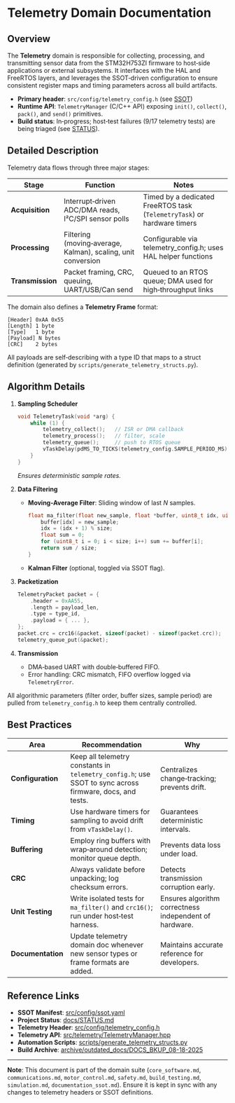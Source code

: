 # Telemetry Domain Documentation

## Overview
The **Telemetry** domain is responsible for collecting, processing, and transmitting sensor data from the STM32H753ZI firmware to host‑side applications or external subsystems. It interfaces with the HAL and FreeRTOS layers, and leverages the SSOT‑driven configuration to ensure consistent register maps and timing parameters across all build artifacts.

- **Primary header**: `src/config/telemetry_config.h` (see [SSOT](src/config/ssot.yaml))
- **Runtime API**: `TelemetryManager` (C/C++ API) exposing `init()`, `collect()`, `pack()`, and `send()` primitives.
- **Build status**: In‑progress; host‑test failures (9/17 telemetry tests) are being triaged (see [STATUS](docs/STATUS.md)).

## Detailed Description
Telemetry data flows through three major stages:

| Stage | Function | Notes |
|-------|----------|-------|
| **Acquisition** | Interrupt‑driven ADC/DMA reads, I²C/SPI sensor polls | Timed by a dedicated FreeRTOS task (`TelemetryTask`) or hardware timers |
| **Processing** | Filtering (moving‑average, Kalman), scaling, unit conversion | Configurable via telemetry_config.h; uses HAL helper functions |
| **Transmission** | Packet framing, CRC, queuing, UART/USB/Can send | Queued to an RTOS queue; DMA used for high‑throughput links |

The domain also defines a **Telemetry Frame** format:

```
[Header] 0xAA 0x55
[Length] 1 byte
[Type]   1 byte
[Payload] N bytes
[CRC]    2 bytes
```

All payloads are self‑describing with a type ID that maps to a struct definition (generated by `scripts/generate_telemetry_structs.py`).

## Algorithm Details
1. **Sampling Scheduler**  
   ```c
   void TelemetryTask(void *arg) {
       while (1) {
           telemetry_collect();   // ISR or DMA callback
           telemetry_process();   // filter, scale
           telemetry_queue();     // push to RTOS queue
           vTaskDelay(pdMS_TO_TICKS(telemetry_config.SAMPLE_PERIOD_MS));
       }
   }
   ```
   *Ensures deterministic sample rates.*

2. **Data Filtering**  
   - **Moving‑Average Filter**: Sliding window of last *N* samples.  
     ```c
     float ma_filter(float new_sample, float *buffer, uint8_t idx, uint8_t size) {
         buffer[idx] = new_sample;
         idx = (idx + 1) % size;
         float sum = 0;
         for (uint8_t i = 0; i < size; i++) sum += buffer[i];
         return sum / size;
     }
     ```
   - **Kalman Filter** (optional, toggled via SSOT flag).

3. **Packetization**  
   ```c
   TelemetryPacket packet = {
       .header = 0xAA55,
       .length = payload_len,
       .type = type_id,
       .payload = { ... },
   };
   packet.crc = crc16(&packet, sizeof(packet) - sizeof(packet.crc));
   telemetry_queue_put(&packet);
   ```

4. **Transmission**  
   - DMA‑based UART with double‑buffered FIFO.  
   - Error handling: CRC mismatch, FIFO overflow logged via `TelemetryError`.

All algorithmic parameters (filter order, buffer sizes, sample period) are pulled from `telemetry_config.h` to keep them centrally controlled.

## Best Practices
| Area | Recommendation | Why |
|------|----------------|-----|
| **Configuration** | Keep all telemetry constants in `telemetry_config.h`; use SSOT to sync across firmware, docs, and tests. | Centralizes change‑tracking; prevents drift. |
| **Timing** | Use hardware timers for sampling to avoid drift from `vTaskDelay()`. | Guarantees deterministic intervals. |
| **Buffering** | Employ ring buffers with wrap‑around detection; monitor queue depth. | Prevents data loss under load. |
| **CRC** | Always validate before unpacking; log checksum errors. | Detects transmission corruption early. |
| **Unit Testing** | Write isolated tests for `ma_filter()` and `crc16()`; run under host‑test harness. | Ensures algorithm correctness independent of hardware. |
| **Documentation** | Update telemetry domain doc whenever new sensor types or frame formats are added. | Maintains accurate reference for developers. |

## Reference Links
- **SSOT Manifest**: [src/config/ssot.yaml](/src/config/ssot.yaml)
- **Project Status**: [docs/STATUS.md](/docs/STATUS.md)
- **Telemetry Header**: [src/config/telemetry_config.h](/src/config/telemetry_config.h)
- **Telemetry API**: [src/telemetry/TelemetryManager.hpp](/src/telemetry/TelemetryManager.hpp)
- **Automation Scripts**: [scripts/generate_telemetry_structs.py](/scripts/generate_telemetry_structs.py)
- **Build Archive**: [archive/outdated_docs/DOCS_BKUP_08-18-2025](/archive/outdated_docs/DOCS_BKUP_08-18-2025)

---

**Note**: This document is part of the domain suite (`core_software.md`, `communications.md`, `motor_control.md`, `safety.md`, `build_testing.md`, `simulation.md`, `documentation_ssot.md`). Ensure it is kept in sync with any changes to telemetry headers or SSOT definitions.
